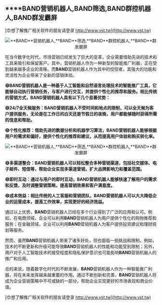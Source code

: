 ## ****BAND**营销机器人,**BAND**筛选,**BAND**群控机器人,**BAND**群发霸屏**

[😍想了解推广相关软件的朋友请登录 http://www.vst.tw](http://www.vst.tw)

 <center><img src="https://vst.tw/MP4/tuiguang/png/1.png" alt="**BAND**营销机器人,**BAND**筛选,**BAND**群控机器人,**BAND**群发霸屏"></center>

在当今数字化时代，市场营销已经发生了巨大的变革，企业需要借助先进的技术和工具来吸引和保留客户。其中，营销机器人作为一种新型的智能推广利器，正在受到越来越多企业的青睐。而**BAND**营销机器人作为其中的佼佼者，其强大的功能和灵活性为企业带来了全新的营销体验。

**😄**BAND**营销机器人是一种基于人工智能和自然语言处理技术的智能推广工具，它能够自动执行营销任务，与客户进行交互，并提供个性化的推荐和服务。相比传统的营销方式，**BAND**营销机器人具有以下几个显著优势：**

**😄24/7全天候服务：**BAND**营销机器人不受时间和地点的限制，可以全天候为客户提供服务，无论是在工作日的白天还是节假日的夜晚，用户都能够随时获得所需的信息和帮助。**

**😄个性化推荐：借助先进的数据分析和机器学习算法，**BAND**营销机器人能够根据用户的需求和偏好，提供个性化的推荐和建议，从而提高用户体验和购买转化率。**

 <center><img src="https://vst.tw/MP4/tuiguang/png/0.png" alt="**BAND**营销机器人,**BAND**筛选,**BAND**群控机器人,**BAND**群发霸屏"></center>

**😄多渠道整合：**BAND**营销机器人可以轻松整合多种营销渠道，包括社交媒体、电子邮件、短信等，帮助企业实现多渠道营销，扩大品牌影响力和覆盖范围。**

**😄即时互动：通过与用户的即时互动，**BAND**营销机器人能够快速了解用户的需求和反馈，及时调整营销策略，提高营销效果和客户满意度。**

**😄成本效益：相比传统的人工客服和营销团队，**BAND**营销机器人可以大大降低企业的运营成本，提高工作效率，实现更好的经济效益。**

通过以上优势，**BAND**营销机器人已经在多个行业得到了广泛的应用和认可。例如，在电商领域，企业可以利用**BAND**营销机器人为用户提供个性化的购物推荐和服务；在金融领域，企业可以利用**BAND**营销机器人为客户提供投资建议和理财规划等服务。

然而，虽然**BAND**营销机器人带来了诸多好处，但也面临一些挑战和限制。例如，技术的不断更新和升级可能导致**BAND**营销机器人的性能和功能受到限制；另外，用户对于人工智能技术的接受程度和隐私保护意识也可能影响**BAND**营销机器人的推广和应用。

总的来说，随着数字化时代的不断发展，**BAND**营销机器人作为一种智能推广利器，将在未来发挥越来越重要的作用。通过不断创新和完善，**BAND**营销机器人将成为企业营销策略中不可或缺的一部分，帮助企业实现更好的市场表现和商业价值。

[😍想了解推广相关软件的朋友请登录 http://www.vst.tw](http://www.vst.tw)



